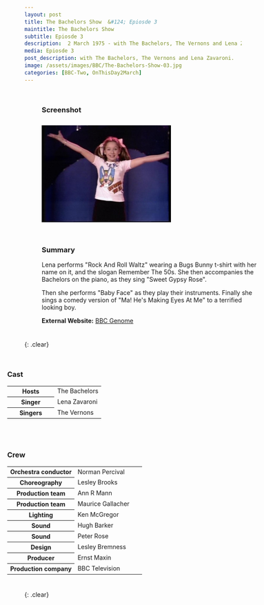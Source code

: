```yaml
---
layout: post
title: The Bachelors Show  &#124; Epiosde 3
maintitle: The Bachelors Show
subtitle: Epiosde 3
description:  2 March 1975 - with The Bachelors, The Vernons and Lena Zavaroni.
media: Epiosde 3
post_description: with The Bachelors, The Vernons and Lena Zavaroni.
image: /assets/images/BBC/The-Bachelors-Show-03.jpg
categories: [BBC-Two, OnThisDay2March]
---
```


<figure class="fig1">
<figcaption>
<h3 id="screenshot">Screenshot</h3>
</figcaption>
<img src="/assets/images/BBC/The-Bachelors-Show-03.jpg" class="full-width">
</figure>

<figure class="fig2">
<figcaption>
<h3 id="summary">Summary</h3>
<p>Lena performs "Rock And Roll Waltz" wearing a Bugs Bunny t-shirt with her name on it, and the slogan Remember The 50s. She then accompanies the Bachelors on the piano, as they sing "Sweet Gypsy Rose".</p>
<p>Then she performs "Baby Face" as they play their instruments. Finally she sings a comedy version of "Ma! He's Making Eyes At Me" to a terrified looking boy.</p>
<p><strong>External Website:</strong> <a class="external-link" href="https://genome.ch.bbc.co.uk/schedules/bbctwo/england/1975-03-02#at-20.15">BBC Genome</a></p>
</figcaption>
</figure>

{: .clear}

<figure class="fig3">
<figcaption>
<h3 id="cast">Cast</h3>
<table>
<tr><th style="width:50%;">Hosts</th><td style="width:50%;">The Bachelors</td></tr>
<tr><th>Singer</th><td>Lena Zavaroni</td></tr>
<tr><th>Singers</th><td>The Vernons</td></tr>
</table>
</figcaption>
</figure>

<figure class="fig3">
<figcaption>
<h3 id="cast">Crew</h3>
<table>
<tr><th style="width:50%;">Orchestra conductor</th><td style="width:50%;">Norman Percival</td></tr>
<tr><th>Choreography</th><td>Lesley Brooks</td></tr>
<tr><th>Production team</th><td>Ann R Mann</td></tr>
<tr><th>Production team</th><td>Maurice Gallacher</td></tr>
<tr><th>Lighting</th><td>Ken McGregor</td></tr>
<tr><th>Sound</th><td>Hugh Barker</td></tr>
<tr><th>Sound</th><td>Peter Rose</td></tr>
<tr><th>Design</th><td>Lesley Bremness</td></tr>
<tr><th>Producer</th><td>Ernst Maxin</td></tr>
<tr><th>Production company</th><td>BBC Television</td></tr>
</table>
</figcaption>
</figure>

<br />{: .clear}

<style>
.fig1 {float:left; width:49%;}

.fig2 {float:right; width:49%;}

.fig3 {float:right; width:100%;}

figcaption {float:left; width:100%;}

@media screen and (orientation:portrait) {
.fig1, .fig2 {float:left; width:100%;}
figcaption {float:left; width:100%; margin-bottom: 10px;}
}
</style>

